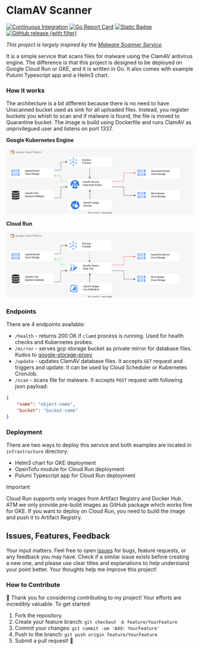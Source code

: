 # ClamAV Scanner

[![Continuous Integration](https://github.com/ignite-analytics/clamav-scanner/actions/workflows/ci.yaml/badge.svg)](https://github.com/ignite-analytics/clamav-scanner/actions/workflows/ci.yaml)
[![Go Report Card](https://goreportcard.com/badge/github.com/ignite-analytics/clamav-scanner)](https://goreportcard.com/report/github.com/ignite-analytics/clamav-scanner)
[![Static Badge](https://img.shields.io/badge/licence%20-%20MIT-green)](https://github.com/ignite-analytics/clamav-scanner/blob/main/LICENSE)
[![GitHub release (with filter)](https://img.shields.io/github/v/release/ignite-analytics/clamav-scanner)](https://github.com/ignite-analytics/clamav-scanner/releases)

*This project is largely inspired by the [Malware Scanner Service](https://github.com/GoogleCloudPlatform/docker-clamav-malware-scanner).*

It is a simple service that scans files for malware using the ClamAV antivirus engine. The difference is that this project is designed to be deployed on Google Cloud Run or GKE, and it is written in Go. It also comes with example Pulumi Typescript app and a Helm3 chart.

### How it works
The architecture is a bit different because there is no need to have Unscanned bucket used as sink for all uploaded files. Instead, you register buckets you whish to scan and if malware is found, the file is moved to Quarantine bucket. The image is build using Dockerfile and runs ClamAV as unprivilegued user and listens on port 1337.

**Google Kubernetes Engine**

![GKE diagram](gke-diagram.svg)

**Cloud Run**

![Cloud Run diagram](cloudrun-diagram.svg)

### Endpoints

There are 4 endpoints available:
- `/health` - returns 200 OK if `clamd` process is running. Used for health checks and Kubernetes probes.
- `/mirror` - serves gcp storage bucket as private mirror for database files. Kudos to [google-storage-proxy](https://github.com/cirruslabs/google-storage-proxy)
- `/update` - updates ClamAV database files. It accepts `GET` request and triggers and update. It can be used by Cloud Scheduler or Kubernetes CronJob.
- `/scan` - scans file for malware. It accepts `POST` request with following json payload:

```json
{
    "name": "object-name",
    "bucket": "bucket-name"
}
```

### Deployment

There are two ways to deploy this service and both examples are located in `infrastructure` directory:
- Helm3 chart for GKE deployment
- OpenTofu module for Cloud Run deployment
- Pulumi Typescript app for Cloud Run deployment

> [!IMPORTANT]
> Cloud Run supports only images from Artifact Registry and Docker Hub. ATM we only provide pre-build images as GitHub package which works fine for GKE. If you want to deploy on Cloud Run, you need to build the image and push it to Artifact Registry.

## Issues, Features, Feedback

Your input matters. Feel free to open [issues](https://github.com/ignite-analytics/clamav-scanner/issues) for bugs, feature requests, or any feedback you may have. Check if a similar issue exists before creating a new one, and please use clear titles and explanations to help understand your point better. Your thoughts help me improve this project!

### How to Contribute

🌟 Thank you for considering contributing to my project! Your efforts are incredibly valuable. To get started:

1. Fork the repository.
2. Create your feature branch: `git checkout -b feature/YourFeature`
3. Commit your changes: `git commit -am 'Add: YourFeature'`
4. Push to the branch: `git push origin feature/YourFeature`
5. Submit a pull request! 🚀

